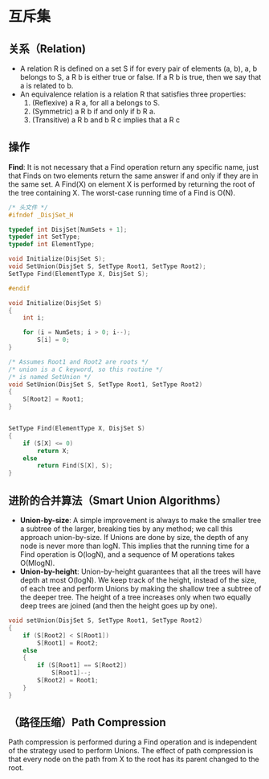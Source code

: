 # 互斥集

## 关系（Relation)

- A relation R is defined on a set S if for every pair of elements (a, b), a, b belongs to S, a R b is either true or false. If a R b is true, then we say that a is related to b.
- An equivalence relation is a relation R that satisfies three properties:
    1. (Reflexive) a R a, for all a belongs to S.
    2. (Symmetric) a R b if and only if b R a.
    3. (Transitive) a R b and b R c implies that a R c

## 操作

**Find**: It is not necessary that a Find operation return any specific name, just that Finds on two elements return the same answer if and only if they are in the same set. A Find(X) on element X is performed by returning the root of the tree containing X. The worst-case running time of a Find is O(N).

```c
/* 头文件 */
#ifndef _DisjSet_H

typedef int DisjSet[NumSets + 1];
typedef int SetType;
typedef int ElementType;

void Initialize(DisjSet S);
void SetUnion(DisjSet S, SetType Root1, SetType Root2);
SetType Find(ElementType X, DisjSet S);

#endif

void Initialize(DisjSet S)
{
    int i;

    for (i = NumSets; i > 0; i--);
        S[i] = 0;
}

/* Assumes Root1 and Root2 are roots */
/* union is a C keyword, so this routine */
/* is named SetUnion */
void SetUnion(DisjSet S, SetType Root1, SetType Root2)
{
    S[Root2] = Root1;
}


SetType Find(ElementType X, DisjSet S)
{
    if (S[X] <= 0)
        return X;
    else
        return Find(S[X], S);
}
```

## 进阶的合并算法（Smart Union Algorithms）

- **Union-by-size**: A simple improvement is always to make the smaller tree a subtree of the larger, breaking ties by any method; we call this approach union-by-size. If Unions are done by size, the depth of any node is never more than logN. This implies that the running time for a Find operation is O(logN), and a sequence of M operations takes O(MlogN).
- **Union-by-height**: Union-by-height guarantees that all the trees will have depth at most O(logN). We keep track of the height, instead of the size, of each tree and perform Unions by making the shallow tree a subtree of the deeper tree. The height of a tree increases only when two equally deep trees are joined (and then the height goes up by one).

```c
void setUnion(DisjSet S, SetType Root1, SetType Root2)
{
    if (S[Root2] < S[Root1])
        S[Root1] = Root2;
    else
    {
        if (S[Root1] == S[Root2])
            S[Root1]--;
        S[Root2] = Root1;
    }
}
```

## （路径压缩）Path Compression

Path compression is performed during a Find operation and is independent of the strategy used to perform Unions. The effect of path compression is that every node on the path from X to the root has its parent changed to the root.
